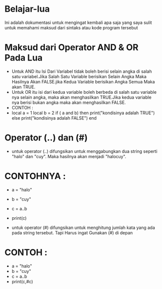 # Belajar-lua
Ini adalah dokumentasi untuk mengingat kembali apa saja yang saya sulit untuk memahami maksud dari sintaks atau kode program tersebut



# Maksud dari Operator AND & OR Pada Lua
- Untuk AND itu Isi Dari Variabel tidak boleh berisi selain angka di salah satu variabel.Jika Salah Satu Variable berisikan Selain Angka Maka Hasilnya Akan FALSE.jika Kedua Variable berisikan Angka Semua Maka akan TRUE.
- Untuk OR itu isi dari kedua variable boleh berbeda di salah satu variable nya selain angka, maka akan menghasilkan TRUE.Jika kedua variable nya berisi bukan angka maka akan menghasilkan FALSE.
- CONTOH :
- local a = 1
 local b = 2
 if ( a and b)
 then
 print("kondisinya adalah TRUE")
 else
 print("kondisinya adalah FALSE")
 end

# Operator (..) dan (#)

- untuk operator (..) difungsikan untuk menggabungkan dua string seperti "halo" dan "cuy". Maka hasilnya akan menjadi "halocuy".

# CONTOHNYA :
- a = "halo"
- b = "cuy"
- c = a..b
- print(c)

- untuk operator (#) difungsikan untuk menghitung jumlah kata yang ada pada string tersebut. Tapi Harus ingat Gunakan (#) di depan

 # CONTOH :
- a = "halo"
- b = "cuy"
- c = a..b
- print(c,#c)
